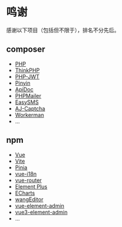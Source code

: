 # 鸣谢

感谢以下项目（包括但不限于），排名不分先后。

## composer
- [PHP](https://github.com/php/php-src)
- [ThinkPHP](https://github.com/top-think/framework)
- [PHP-JWT](https://github.com/firebase/php-jwt)
- [Pinyin](https://github.com/overtrue/pinyin)
- [ApiDoc](https://github.com/HGthecode/apidoc-php)
- [PHPMailer](https://github.com/PHPMailer/PHPMailer)
- [EasySMS](https://github.com/overtrue/easy-sms)
- [AJ-Captcha](https://gitee.com/belief-team/captcha)
- [Workerman](https://github.com/walkor/workerman)
- ...

## npm
- [Vue](https://github.com/vuejs/vue)
- [Vite](https://github.com/vitejs/vite)
- [Pinia](https://github.com/vuejs/pinia)
- [vue-i18n](https://github.com/intlify/vue-i18n)
- [vue-router](https://github.com/vuejs/router)
- [Element Plus](https://element-plus.gitee.io/zh-CN/)
- [ECharts](https://github.com/apache/echarts)
- [wangEditor](https://github.com/wangeditor-team/wangEditor)
- [vue-element-admin](https://github.com/PanJiaChen/vue-element-admin)
- [vue3-element-admin](https://gitee.com/youlaiorg/vue3-element-admin)
- ...
